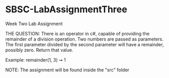 # SBSC-LabAssignmentThree
Week Two Lab Assignment

THE QUESTION:
There is an operator in c#, capable of providing the remainder of a division operation. Two numbers are passed as parameters. The first parameter divided by the second parameter will have a remainder, possibly zero. Return that value.

Example:
remainder(1, 3) ➞ 1

NOTE: The assignment will be found inside the "src" folder
